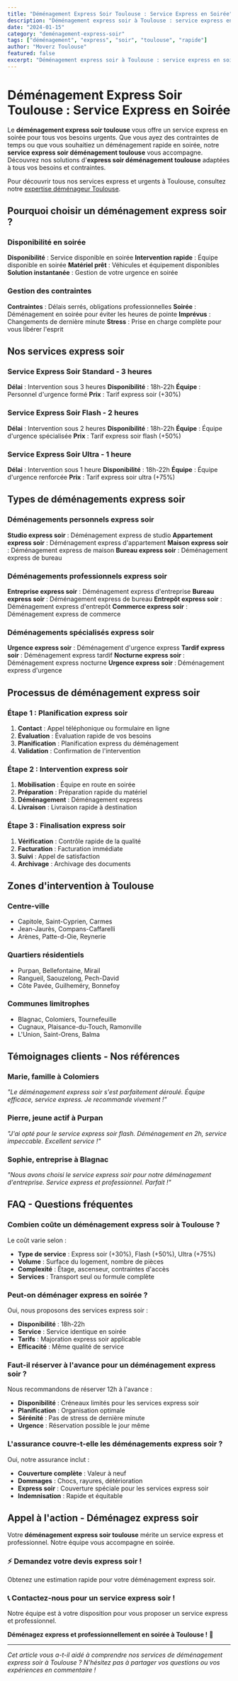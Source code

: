 ```yaml
---
title: "Déménagement Express Soir Toulouse : Service Express en Soirée"
description: "Déménagement express soir à Toulouse : service express en soirée. Intervention rapide, équipe disponible, solution instantanée. Devis gratuit."
date: "2024-01-15"
category: "deménagement-express-soir"
tags: ["déménagement", "express", "soir", "toulouse", "rapide"]
author: "Moverz Toulouse"
featured: false
excerpt: "Déménagement express soir à Toulouse : service express en soirée. Intervention rapide, équipe disponible, solution instantanée."
---
```


# Déménagement Express Soir Toulouse : Service Express en Soirée

Le **déménagement express soir toulouse** vous offre un service express en soirée pour tous vos besoins urgents. Que vous ayez des contraintes de temps ou que vous souhaitiez un déménagement rapide en soirée, notre **service express soir déménagement toulouse** vous accompagne. Découvrez nos solutions d'**express soir déménagement toulouse** adaptées à tous vos besoins et contraintes.

Pour découvrir tous nos services express et urgents à Toulouse, consultez notre [expertise déménageur Toulouse](/blog/piliers/demenageur-toulouse).

## Pourquoi choisir un déménagement express soir ?

### Disponibilité en soirée

**Disponibilité** : Service disponible en soirée
**Intervention rapide** : Équipe disponible en soirée
**Matériel prêt** : Véhicules et équipement disponibles
**Solution instantanée** : Gestion de votre urgence en soirée

### Gestion des contraintes

**Contraintes** : Délais serrés, obligations professionnelles
**Soirée** : Déménagement en soirée pour éviter les heures de pointe
**Imprévus** : Changements de dernière minute
**Stress** : Prise en charge complète pour vous libérer l'esprit

## Nos services express soir

### Service Express Soir Standard - 3 heures

**Délai** : Intervention sous 3 heures
**Disponibilité** : 18h-22h
**Équipe** : Personnel d'urgence formé
**Prix** : Tarif express soir (+30%)

### Service Express Soir Flash - 2 heures

**Délai** : Intervention sous 2 heures
**Disponibilité** : 18h-22h
**Équipe** : Équipe d'urgence spécialisée
**Prix** : Tarif express soir flash (+50%)

### Service Express Soir Ultra - 1 heure

**Délai** : Intervention sous 1 heure
**Disponibilité** : 18h-22h
**Équipe** : Équipe d'urgence renforcée
**Prix** : Tarif express soir ultra (+75%)

## Types de déménagements express soir

### Déménagements personnels express soir

**Studio express soir** : Déménagement express de studio
**Appartement express soir** : Déménagement express d'appartement
**Maison express soir** : Déménagement express de maison
**Bureau express soir** : Déménagement express de bureau

### Déménagements professionnels express soir

**Entreprise express soir** : Déménagement express d'entreprise
**Bureau express soir** : Déménagement express de bureau
**Entrepôt express soir** : Déménagement express d'entrepôt
**Commerce express soir** : Déménagement express de commerce

### Déménagements spécialisés express soir

**Urgence express soir** : Déménagement d'urgence express
**Tardif express soir** : Déménagement express tardif
**Nocturne express soir** : Déménagement express nocturne
**Urgence express soir** : Déménagement express d'urgence

## Processus de déménagement express soir

### Étape 1 : Planification express soir

1. **Contact** : Appel téléphonique ou formulaire en ligne
2. **Évaluation** : Évaluation rapide de vos besoins
3. **Planification** : Planification express du déménagement
4. **Validation** : Confirmation de l'intervention

### Étape 2 : Intervention express soir

1. **Mobilisation** : Équipe en route en soirée
2. **Préparation** : Préparation rapide du matériel
3. **Déménagement** : Déménagement express
4. **Livraison** : Livraison rapide à destination

### Étape 3 : Finalisation express soir

1. **Vérification** : Contrôle rapide de la qualité
2. **Facturation** : Facturation immédiate
3. **Suivi** : Appel de satisfaction
4. **Archivage** : Archivage des documents

## Zones d'intervention à Toulouse

### Centre-ville
- Capitole, Saint-Cyprien, Carmes
- Jean-Jaurès, Compans-Caffarelli
- Arènes, Patte-d-Oie, Reynerie

### Quartiers résidentiels
- Purpan, Bellefontaine, Mirail
- Rangueil, Saouzelong, Pech-David
- Côte Pavée, Guilheméry, Bonnefoy

### Communes limitrophes
- Blagnac, Colomiers, Tournefeuille
- Cugnaux, Plaisance-du-Touch, Ramonville
- L'Union, Saint-Orens, Balma

## Témoignages clients - Nos références

### Marie, famille à Colomiers
*"Le déménagement express soir s'est parfaitement déroulé. Équipe efficace, service express. Je recommande vivement !"*

### Pierre, jeune actif à Purpan
*"J'ai opté pour le service express soir flash. Déménagement en 2h, service impeccable. Excellent service !"*

### Sophie, entreprise à Blagnac
*"Nous avons choisi le service express soir pour notre déménagement d'entreprise. Service express et professionnel. Parfait !"*

## FAQ - Questions fréquentes

### Combien coûte un déménagement express soir à Toulouse ?

Le coût varie selon :
- **Type de service** : Express soir (+30%), Flash (+50%), Ultra (+75%)
- **Volume** : Surface du logement, nombre de pièces
- **Complexité** : Étage, ascenseur, contraintes d'accès
- **Services** : Transport seul ou formule complète

### Peut-on déménager express en soirée ?

Oui, nous proposons des services express soir :
- **Disponibilité** : 18h-22h
- **Service** : Service identique en soirée
- **Tarifs** : Majoration express soir applicable
- **Efficacité** : Même qualité de service

### Faut-il réserver à l'avance pour un déménagement express soir ?

Nous recommandons de réserver 12h à l'avance :
- **Disponibilité** : Créneaux limités pour les services express soir
- **Planification** : Organisation optimale
- **Sérénité** : Pas de stress de dernière minute
- **Urgence** : Réservation possible le jour même

### L'assurance couvre-t-elle les déménagements express soir ?

Oui, notre assurance inclut :
- **Couverture complète** : Valeur à neuf
- **Dommages** : Chocs, rayures, détérioration
- **Express soir** : Couverture spéciale pour les services express soir
- **Indemnisation** : Rapide et équitable

## Appel à l'action - Déménagez express soir

Votre **déménagement express soir toulouse** mérite un service express et professionnel. Notre équipe vous accompagne en soirée.

### ⚡ **Demandez votre devis express soir !**

Obtenez une estimation rapide pour votre déménagement express soir.

### 📞 **Contactez-nous pour un service express soir !**

Notre équipe est à votre disposition pour vous proposer un service express et professionnel.

**Déménagez express et professionnellement en soirée à Toulouse !** 🚚

---

*Cet article vous a-t-il aidé à comprendre nos services de déménagement express soir à Toulouse ? N'hésitez pas à partager vos questions ou vos expériences en commentaire !*

